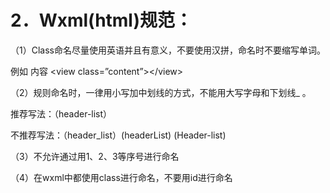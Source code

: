 # 2．Wxml(html)规范：

（1）Class命名尽量使用英语并且有意义，不要使用汉拼，命名时不要缩写单词。

&#x20;        例如 内容  \<view class=”content”>\</view>

（2）规则命名时，一律用小写加中划线的方式，不能用大写字母和下划线\_ 。

推荐写法：（header-list）

不推荐写法：（header\_list）(headerList)  (Header-list)

&#x20;        （3）不允许通过用1、2、3等序号进行命名

（4）在wxml中都使用class进行命名，不要用id进行命名
